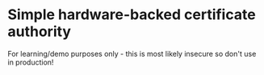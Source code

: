 # Simple hardware-backed certificate authority

For learning/demo purposes only - this is most likely insecure so don't use in production!